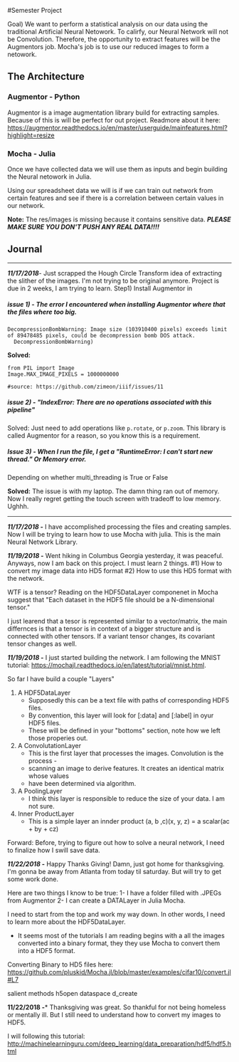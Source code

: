 #Semester Project 

Goal) We want to perform a statistical analysis on our data using the traditional Artificial Neural Netowork. To calirfy, our Neural Network will not be Convolution. Therefore, the opportunity to extract features will be the Augmentors job. 
Mocha's job is to use our reduced images to form a netowork. 


## The Architecture

### Augmentor - Python 
Augmentor is a image augmentation library build for extracting samples. Because of this is will be perfect for out project. 
Readmore about it here: https://augmentor.readthedocs.io/en/master/userguide/mainfeatures.html?highlight=resize		

### Mocha - Julia 
Once we have collected data we will use them as inputs and begin building the Neural netowork in Julia. 

Using our spreadsheet data we will is if we can train out network from certain features and see if there is a correlation between certain values in our network. 

**Note:** The res/images is missing because it contains sensitive data. ***PLEASE MAKE SURE YOU DON'T PUSH ANY REAL DATA!!!!***

## Journal 
---
***11/17/2018***- Just scrapped the Hough Circle Transform idea of extracting the slither of the images. I'm not trying to be original anymore. Project is due in 2 weeks, I am trying to learn. 
Step1) Install Augmentor in 

##### issue 1) - The error I encountered when installing Augmentor where that the files where too big. 

```
DecompressionBombWarning: Image size (103910400 pixels) exceeds limit of 89478485 pixels, could be decompression bomb DOS attack.
  DecompressionBombWarning)
```
**Solved:** 
```
from PIL import Image
Image.MAX_IMAGE_PIXELS = 1000000000

#source: https://github.com/zimeon/iiif/issues/11
```
##### issue 2) - "IndexError: There are no operations associated with this pipeline" 

Solved: Just need to add operations like `p.rotate`, or `p.zoom`. This library is called Augmentor for a reason, so you know this is a requirement. 

##### Issue 3) - When I run the file, I get a "RuntimeError: I can't start new thread." Or Memory error. 

Depending on whether multi_threading is True or False

**Solved:** The issue is with my laptop. The damn thing ran out of memory. Now I really regret getting the touch screen with tradeoff to low memory. Ughhh. 

--- 
***11/17/2018 -*** I have accomplished processing the files and creating samples. Now I will be trying to learn how to use Mocha with julia. This is the main Neural Network Library. 

***11/19/2018 -*** Went hiking in Columbus Georgia yesterday, it was peaceful. Anyways, now I am back on this project. I must learn 2 things.
	#1) How to convert my image data into HD5 format
	#2) How to use this HD5 format with the network. 

WTF is a tensor? Reading on the HDF5DataLayer componenet in Mocha suggest that "Each dataset in the HDF5 file should be a N-dimensional tensor." 

I just learend that a tesor is represented similar to a vector/matrix, the main differnces is that a tensor is in context of a bigger structure and is connected with other tensors. If a variant tensor changes, its covariant tensor changes as well. 

***11/19/2018 -*** I just started building the network. I am following the MNIST tutorial: 	https://mochajl.readthedocs.io/en/latest/tutorial/mnist.html. 

So far I have build a couple "Layers"
1. A HDF5DataLayer 
	- Supposedly this can be a text file with paths of corresponding HDF5 files. 
	- By convention, this layer will look for [:data] and [:label] in oyur HDF5 files.
	- These will be defined in your "bottoms" section, note how we left those properies out. 
2. A ConvolutationLayer 
	- This is the first layer that processes the images. Convolution is the process -
	- scanning an image to derive features. It creates an identical matrix whose values
	- have been determined via algorithm. 
3. A PoolingLayer
	- I think this layer is responsible to reduce the size of your data. I am not sure. 
4. Inner ProductLayer
	- This is a simple layer an innder product (a, b ,c)(x, y, z) = a scalar(ac + by + cz)

Forward: Before, trying to figure out how to solve a neural network, I need to finalize how I swill save data. 

***11/22/2018 -*** Happy Thanks Giving! Damn, just got home for thanksgiving. I'm gonna be away from Atlanta from today til saturday. But will try to get some work done. 

Here are two things I know to be true:
	1- I have a folder filled with .JPEGs from Augmentor
	2- I can create a DATALayer in Julia Mocha. 

I need to start from the top and work my way down. In other words, I need to learn more about the HDF5DataLayer. 

- It seems most of the tutorials I am reading begins with a all the images converted into a binary format, they they use Mocha to convert them into a HDF5 format. 

Converting Binary to HD5 files here: 
https://github.com/pluskid/Mocha.jl/blob/master/examples/cifar10/convert.jl#L7

salient methods 
	h5open 
	dataspace
	d_create

**11/22/2018 -*** Thanksgiving was great. So thankful for not being homeless or mentally ill. But I still need to understand how to convert my images to HDF5. 

I will following this tutorial: http://machinelearninguru.com/deep_learning/data_preparation/hdf5/hdf5.html

